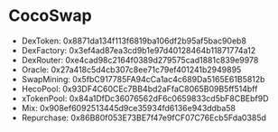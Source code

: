# CocoSwap

- DexToken: 0x8871da134f113f6819ba106df2b95af5bac90eb8
- DexFactory: 0x3ef4ad87ea3cd9b1e97d40128464b11871774a12
- DexRouter: 0xe4cad98c2164f0389d279575cad1881c839e9978
- Oracle: 0x27a418c5d4cb307c8ee71c79ef401241b2949895
- SwapMining: 0x5fbC917785FA94cCa1ac4c689Da5165E61B5812b
- HecoPool: 0x93DF4C60CEc7BB4bd2aFfaC8065B09B5ff514bff
- xTokenPool: 0x84a1DfDc36076562dF6c0659833cd5bF8CBEbf9D
- Mix: 0x908ef6092513445d9ce35934fd6136e943ddba58
- Repurchase: 0x86B80f053E73BE7f47e9fCF07C76Ecb5Fda0385d
